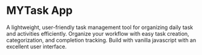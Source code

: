# MYTask App 
A lightweight, user-friendly task management tool for organizing daily task and activities efficiently. Organize your workflow with easy task creation, categorization, and completion tracking. Build with vanilla javascript with an excellent user interface.
